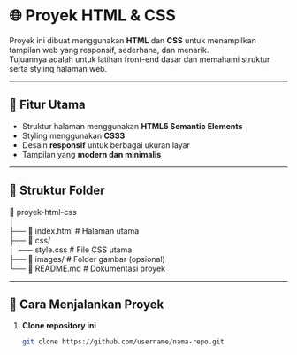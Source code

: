 # 🌐 Proyek HTML & CSS

Proyek ini dibuat menggunakan **HTML** dan **CSS** untuk menampilkan tampilan web yang responsif, sederhana, dan menarik.  
Tujuannya adalah untuk latihan front-end dasar dan memahami struktur serta styling halaman web.

---

## 🧠 Fitur Utama
- Struktur halaman menggunakan **HTML5 Semantic Elements**
- Styling menggunakan **CSS3**
- Desain **responsif** untuk berbagai ukuran layar
- Tampilan yang **modern dan minimalis**

---

## 📂 Struktur Folder
📁 proyek-html-css  
│  
├── 📄 index.html       # Halaman utama  
├── 📁 css/  
│   └── style.css       # File CSS utama  
├── 📁 images/          # Folder gambar (opsional)  
└── 📄 README.md        # Dokumentasi proyek  

---

## 🚀 Cara Menjalankan Proyek

1. **Clone repository ini**
   ```bash
   git clone https://github.com/username/nama-repo.git


